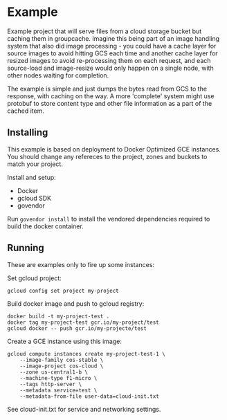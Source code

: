# Example

Example project that will serve files from a cloud storage bucket
but caching them in groupcache. Imagine this being part of an image
handling system that also did image processing - you could have a
cache layer for source images to avoid hitting GCS each time and
another cache layer for resized images to avoid re-processing them
on each request, and each source-load and image-resize would only
happen on a single node, with other nodes waiting for completion.

The example is simple and just dumps the bytes read from GCS to the
response, with caching on the way. A more 'complete' system might
use protobuf to store content type and other file information as a
part of the cached item.

## Installing

This example is based on deployment to Docker Optimized GCE instances.
You should change any refereces to the project, zones and buckets to
match your project.

Install and setup:

* Docker
* gcloud SDK
* govendor

Run `govendor install` to install the vendored dependencies required
to build the docker container.

## Running

These are examples only to fire up some instances:

Set gcloud project:

    gcloud config set project my-project

Build docker image and push to gcloud registry:

    docker build -t my-project-test .
    docker tag my-project-test gcr.io/my-project/test
    gcloud docker -- push gcr.io/my-projecte/test

Create a GCE instance using this image:

    gcloud compute instances create my-project-test-1 \
        --image-family cos-stable \
        --image-project cos-cloud \
        --zone us-central1-b \
        --machine-type f1-micro \
        --tags http-server \
        --metadata service=test \
        --metadata-from-file user-data=cloud-init.txt

See cloud-init.txt for service and networking settings.

